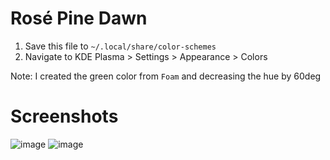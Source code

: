 # Rosé Pine Dawn
1. Save this file to `~/.local/share/color-schemes`
2. Navigate to KDE Plasma > Settings > Appearance > Colors

Note: I created the green color from `Foam` and decreasing the hue by 60deg

# Screenshots
![image](https://github.com/VoxelPrismatic/theming/assets/45671764/d26a401a-f9bf-49c3-b9e5-c1c4f3f535af)
![image](https://github.com/VoxelPrismatic/theming/assets/45671764/f39630ac-e75a-4a34-b2af-302ccdc2f502)
